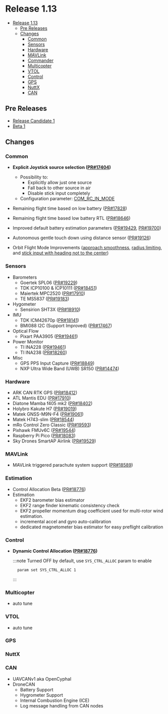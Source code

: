 # Release 1.13

- [Release 1.13](#release-1-13)
  - [Pre Releases](#pre-releases)
  - [Changes](#changes)
    - [Common](#common)
    - [Sensors](#sensors)
    - [Hardware](#hardware)
    - [MAVLink](#mavlink)
    - [Commander](#commander)
    - [Multicopter](#multicopter)
    - [VTOL](#vtol)
    - [Control](#control)
    - [GPS](#gps)
    - [NuttX](#nuttx)
    - [CAN](#can)

## Pre Releases

- [Release Candidate 1](https://github.com/PX4/PX4-Autopilot/releases/tag/v1.13.0-rc1)
- [Beta 1](https://github.com/PX4/PX4-Autopilot/releases/tag/v1.13.0-beta1)

## Changes

### Common

- **Explicit Joystick source selection ([PR#17404](https://github.com/PX4/PX4-Autopilot/pull/17404))**
  - Possibility to:
    - Explicitly allow just one source
    - Fall back to other source in air
    - Disable stick input completely
  - Configuration parameter: [COM_RC_IN_MODE](../advanced_config/parameter_reference.md#COM_RC_IN_MODE)

- Remaining flight time based on low battery ([PR#17828](https://github.com/PX4/PX4-Autopilot/pull/17828))
- Remaining flight time based low battery RTL ([PR#18646](https://github.com/PX4/PX4-Autopilot/pull/18646))
- Improved default battery estimation parameters ([PR#19429](https://github.com/PX4/PX4-Autopilot/pull/19429), [PR#19700](https://github.com/PX4/PX4-Autopilot/pull/19700))
- Autonomous gentle touch down using distance sensor ([PR#19126](https://github.com/PX4/PX4-Autopilot/pull/19126))
- Orbit Flight Mode Improvements ([approach smoothness](https://github.com/PX4/PX4-Autopilot/pull/18988), [radius limiting](https://github.com/PX4/PX4-Autopilot/pull/19362), and [stick input with heading not to the center](https://github.com/PX4/PX4-Autopilot/pull/19367))

### Sensors

- Barometers
  - Goertek SPL06 ([PR#19229](https://github.com/PX4/PX4-Autopilot/pull/19229))
  - TDK ICP10100 & ICP10111 ([PR#18451](https://github.com/PX4/PX4-Autopilot/pull/18451))
  - Maiertek MPC2520 ([PR#17910](https://github.com/PX4/PX4-Autopilot/pull/17910))
  - TE MS5837 ([PR#19183](https://github.com/PX4/PX4-Autopilot/pull/19183))
- Hygometer
  - Sensirion SHT3X ([PR#18910](https://github.com/PX4/PX4-Autopilot/pull/18910))
- IMU
  - TDK ICM42670p ([PR#18141](https://github.com/PX4/PX4-Autopilot/pull/18141))
  - BMI088 I2C (Support Improved) ([PR#17467](https://github.com/PX4/PX4-Autopilot/pull/17467))
- Optical Flow
  - Pixart PAA3905 ([PR#19461](https://github.com/PX4/PX4-Autopilot/pull/19461))
- Power Monitor
  - TI INA228 ([PR#19461](https://github.com/PX4/PX4-Autopilot/pull/17994))
  - TI INA238 ([PR#18260](https://github.com/PX4/PX4-Autopilot/pull/18260))
- Misc
  - GPS PPS Input Capture ([PR#18849](https://github.com/PX4/PX4-Autopilot/pull/18849))
  - NXP Ultra Wide Band (UWB) SR150 ([PR#14474](https://github.com/PX4/PX4-Autopilot/pull/14474))

### Hardware

- ARK CAN RTK GPS ([PR#18412](https://github.com/PX4/PX4-Autopilot/pull/14474))
- ATL Mantis EDU ([PR#17910](https://github.com/PX4/PX4-Autopilot/pull/17910))
- Diatone Mamba f405 mk2 ([PR#18402](https://github.com/PX4/PX4-Autopilot/pull/18402))
- Holybro Kakute H7 ([PR#19019](https://github.com/PX4/PX4-Autopilot/pull/19019))
- Matek GNSS-M9N-F4 ([PR#19061](https://github.com/PX4/PX4-Autopilot/pull/19061))
- Matek H743-slim ([PR#18544](https://github.com/PX4/PX4-Autopilot/pull/18544))
- mRo Control Zero Classic ([PR#19593](https://github.com/PX4/PX4-Autopilot/pull/19593))
- Pixhawk FMUv6C ([PR#19544](https://github.com/PX4/PX4-Autopilot/pull/19544))
- Raspberry Pi Pico ([PR#18083](https://github.com/PX4/PX4-Autopilot/pull/18083))
- Sky Drones SmartAP Airlink ([PR#19529](https://github.com/PX4/PX4-Autopilot/pull/19529))

### MAVLink

- MAVLink triggered parachute system support ([PR#18589](https://github.com/PX4/PX4-Autopilot/pull/18589))

### Estimation

- Control Allocation Beta ([PR#18776](https://github.com/PX4/PX4-Autopilot/pull/18776))
- Estimation
  - EKF2 barometer bias estimator
  - EKF2 range finder kinematic consistency check
  - EKF2 propeller momentum drag coefficient used for multi-rotor wind estimation.
  - incremental accel and gyro auto-calibration
  - dedicated magnetometer bias estimator for easy preflight calibration

### Control

- **Dynamic Control Allocation ([PR#18776](https://github.com/PX4/PX4-Autopilot/pull/18776))**

  :::note
    Turned OFF by default, use `SYS_CTRL_ALLOC` param to enable
    ```
      param set SYS_CTRL_ALLOC 1
    ```
  :::


### Multicopter

  - auto tune

### VTOL

  - auto tune

### GPS

### NuttX

### CAN

- UAVCANv1 aka OpenCyphal
- DroneCAN
  - Battery Support
  - Hygrometer Support
  - Internal Combustion Engine (ICE)
  - Log message handling from CAN nodes
